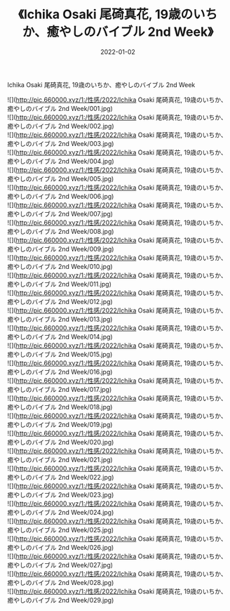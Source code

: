 ﻿---
layout: post
title:  《Ichika Osaki 尾碕真花, 19歳のいちか、癒やしのバイブル 2nd Week》
date:   2022-01-02
img: http://pic.660000.xyz/1:/性感/2022/Ichika Osaki 尾碕真花, 19歳のいちか、癒やしのバイブル 2nd Week/000.jpg
categories: [美女, 清纯, 唯美]
---

Ichika Osaki 尾碕真花, 19歳のいちか、癒やしのバイブル 2nd Week

  ![](http://pic.660000.xyz/1:/性感/2022/Ichika Osaki 尾碕真花, 19歳のいちか、癒やしのバイブル 2nd Week/001.jpg) <br> ![](http://pic.660000.xyz/1:/性感/2022/Ichika Osaki 尾碕真花, 19歳のいちか、癒やしのバイブル 2nd Week/002.jpg) <br> ![](http://pic.660000.xyz/1:/性感/2022/Ichika Osaki 尾碕真花, 19歳のいちか、癒やしのバイブル 2nd Week/003.jpg) <br> ![](http://pic.660000.xyz/1:/性感/2022/Ichika Osaki 尾碕真花, 19歳のいちか、癒やしのバイブル 2nd Week/004.jpg) <br> ![](http://pic.660000.xyz/1:/性感/2022/Ichika Osaki 尾碕真花, 19歳のいちか、癒やしのバイブル 2nd Week/005.jpg) <br> ![](http://pic.660000.xyz/1:/性感/2022/Ichika Osaki 尾碕真花, 19歳のいちか、癒やしのバイブル 2nd Week/006.jpg) <br> ![](http://pic.660000.xyz/1:/性感/2022/Ichika Osaki 尾碕真花, 19歳のいちか、癒やしのバイブル 2nd Week/007.jpg) <br> ![](http://pic.660000.xyz/1:/性感/2022/Ichika Osaki 尾碕真花, 19歳のいちか、癒やしのバイブル 2nd Week/008.jpg) <br> ![](http://pic.660000.xyz/1:/性感/2022/Ichika Osaki 尾碕真花, 19歳のいちか、癒やしのバイブル 2nd Week/009.jpg) <br> ![](http://pic.660000.xyz/1:/性感/2022/Ichika Osaki 尾碕真花, 19歳のいちか、癒やしのバイブル 2nd Week/010.jpg) <br> ![](http://pic.660000.xyz/1:/性感/2022/Ichika Osaki 尾碕真花, 19歳のいちか、癒やしのバイブル 2nd Week/011.jpg) <br> ![](http://pic.660000.xyz/1:/性感/2022/Ichika Osaki 尾碕真花, 19歳のいちか、癒やしのバイブル 2nd Week/012.jpg) <br> ![](http://pic.660000.xyz/1:/性感/2022/Ichika Osaki 尾碕真花, 19歳のいちか、癒やしのバイブル 2nd Week/013.jpg) <br> ![](http://pic.660000.xyz/1:/性感/2022/Ichika Osaki 尾碕真花, 19歳のいちか、癒やしのバイブル 2nd Week/014.jpg) <br> ![](http://pic.660000.xyz/1:/性感/2022/Ichika Osaki 尾碕真花, 19歳のいちか、癒やしのバイブル 2nd Week/015.jpg) <br> ![](http://pic.660000.xyz/1:/性感/2022/Ichika Osaki 尾碕真花, 19歳のいちか、癒やしのバイブル 2nd Week/016.jpg) <br> ![](http://pic.660000.xyz/1:/性感/2022/Ichika Osaki 尾碕真花, 19歳のいちか、癒やしのバイブル 2nd Week/017.jpg) <br> ![](http://pic.660000.xyz/1:/性感/2022/Ichika Osaki 尾碕真花, 19歳のいちか、癒やしのバイブル 2nd Week/018.jpg) <br> ![](http://pic.660000.xyz/1:/性感/2022/Ichika Osaki 尾碕真花, 19歳のいちか、癒やしのバイブル 2nd Week/019.jpg) <br> ![](http://pic.660000.xyz/1:/性感/2022/Ichika Osaki 尾碕真花, 19歳のいちか、癒やしのバイブル 2nd Week/020.jpg) <br> ![](http://pic.660000.xyz/1:/性感/2022/Ichika Osaki 尾碕真花, 19歳のいちか、癒やしのバイブル 2nd Week/021.jpg) <br> ![](http://pic.660000.xyz/1:/性感/2022/Ichika Osaki 尾碕真花, 19歳のいちか、癒やしのバイブル 2nd Week/022.jpg) <br> ![](http://pic.660000.xyz/1:/性感/2022/Ichika Osaki 尾碕真花, 19歳のいちか、癒やしのバイブル 2nd Week/023.jpg) <br> ![](http://pic.660000.xyz/1:/性感/2022/Ichika Osaki 尾碕真花, 19歳のいちか、癒やしのバイブル 2nd Week/024.jpg) <br> ![](http://pic.660000.xyz/1:/性感/2022/Ichika Osaki 尾碕真花, 19歳のいちか、癒やしのバイブル 2nd Week/025.jpg) <br> ![](http://pic.660000.xyz/1:/性感/2022/Ichika Osaki 尾碕真花, 19歳のいちか、癒やしのバイブル 2nd Week/026.jpg) <br> ![](http://pic.660000.xyz/1:/性感/2022/Ichika Osaki 尾碕真花, 19歳のいちか、癒やしのバイブル 2nd Week/027.jpg) <br> ![](http://pic.660000.xyz/1:/性感/2022/Ichika Osaki 尾碕真花, 19歳のいちか、癒やしのバイブル 2nd Week/028.jpg) <br> ![](http://pic.660000.xyz/1:/性感/2022/Ichika Osaki 尾碕真花, 19歳のいちか、癒やしのバイブル 2nd Week/029.jpg) <br>